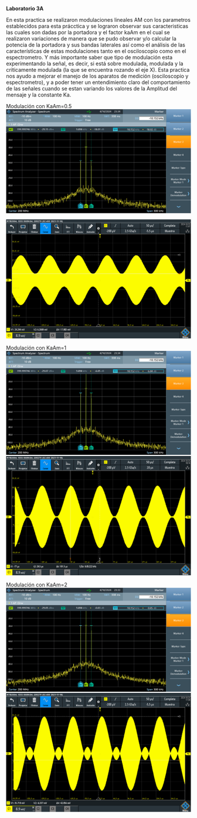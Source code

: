 **Laboratorio 3A**

En esta practica se realizaron modulaciones lineales AM con los parametros establecidos para esta prácctica y se lograron observar sus caracteristicas  las cuales son dadas por la portadora y el factor kaAm en el cual se realizaron variaciones  de manera que se pudo observar y/o calcular la potencia de la portadora y sus bandas laterales así como el análisis de las características de estas modulaciones tanto en el osciloscopio como en el espectrometro. Y más importante saber que tipo de modulación esta experimentando la señal, es decir, si está sobre modulada, modulada y la criticamente modulada (la que se encuentra rozando el eje X).
Esta practica nos ayudo a mejorar el manejo de los aparatos de medición (osciloscopio y espectrometro), y a poder tener un entendimiento claro del comportamiento de las señales cuando se estan variando los valores de la Amplitud del mensaje y la constante Ka.

Modulación con KaAm=0.5
![Señal coseno amplitud 11](P1/KaAm=05.png)

![Señal coseno amplitud 12](P2/SCR13.PNG)

Modulación con KaAm=1
![Señal coseno amplitud 13](P1/KaAm=1.png)
![Señal coseno amplitud 14](P2/SCR14.PNG)

Modulación con KaAm=2
![Señal coseno amplitud 15](P1/KaAm=2.png)
![Señal coseno amplitud 16](P2/SCR12.PNG)
